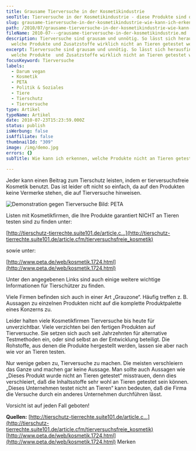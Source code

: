 ```yaml
---
title: Grausame Tierversuche in der Kosmetikindustrie
seoTitle: Tierversuche in der Kosmetikindustrie - diese Produkte sind qualfrei
slug: grausame-tierversuche-in-der-kosmetikindustrie-wie-kann-ich-erkennen-welche-produkte-nicht-an-tieren-getestet-wurden
path: /2010/07/grausame-tierversuche-in-der-kosmetikindustrie-wie-kann-ich-erkennen-welche-produkte-nicht-an-tieren-getestet-wurden/
fileName: 2010-07---grausame-tierversuche-in-der-kosmetikindustrie.md
description: Tierversuche sind grausam und unnötig. So lässt sich herausfinden,
  welche Produkte und Zusatzstoffe wirklich nicht an Tieren getestet werden.
excerpt: Tierversuche sind grausam und unnötig. So lässt sich herausfinden,
  welche Produkte  und Zusatzstoffe wirklich nicht an Tieren getestet werden.
focusKeyword: Tierversuche
labels:
  - Darum vegan
  - Kosmetik
  - PETA
  - Politik & Soziales
  - Tiere
  - Tierschutz
  - Tierversuche
type: Artikel
typeName: Artikel
date: 2010-07-23T15:23:59.000Z
status: publish
isWerbung: false
isAffiliate: false
thumbnailId: "309"
image: /img/demo.jpg
errors: {}
subTitle: Wie kann ich erkennen, welche Produkte nicht an Tieren getestet wurden?
  
---
```


Jeder kann einen Beitrag zum Tierschutz leisten, indem er tierversuchsfreie
Kosmetik benutzt. Das ist leider oft nicht so einfach, da auf den Produkten
keine Vermerke stehen, die auf Tierversuche hinweisen.

![Demonstration gegen Tierversuche Bild: PETA](http://cardamonchai.com/wp-content/uploads/2011/02/tierversuche-demo-covance-2006-21-640x480.jpg "[ ](/wp-content/uploads/2011/02/tierversuche-demo-covance-2006-21.jpg)  Demonstration gegen Tierversuche Bild: PETA")

Listen mit Kosmetikfirmen, die Ihre Produkte garantiert NICHT an Tieren testen
sind zu finden unter:

[http://tierschutz-tierrechte.suite101.de/article.c...](http://tierschutz-tierrechte.suite101.de/article.cfm/tierversuchsfreie_kosmetik)

sowie unter:

[http://www.peta.de/web/kosmetik.1724.html](http://www.peta.de/web/kosmetik.1724.html)

Unter den angegebenen Links sind auch einige weitere wichtige Informationen für
Tierschützer zu finden.

Viele Firmen befinden sich auch in einer Art „Grauzone“. Häufig treffen z. B.
Aussagen zu einzelnen Produkten nicht auf die komplette Produktpalette eines
Konzerns zu.

Leider halten viele Kosmetikfirmen Tierversuche bis heute für unverzichtbar.
Viele verzichten bei den fertigen Produkten auf Tierversuche. Sie setzen sich
auch seit Jahrzehnten für alternative Testmethoden ein, oder sind selbst an der
Entwicklung beteiligt. Die Rohstoffe, aus denen die Produkte hergestellt werden,
lassen sie aber nach wie vor an Tieren testen.

Nur wenige geben zu, Tierversuche zu machen. Die meisten verschleiern das Ganze
und machen gar keine Aussage. Man sollte auch Aussagen wie „Dieses Produkt wurde
nicht an Tieren getestet“ misstrauen, denn dies verschleiert, daß die
Inhaltsstoffe sehr wohl an Tieren getestet sein können. „Dieses Unternehmen
testet nicht an Tieren“ kann bedeuten, daß die Firma die Versuche durch ein
anderes Unternehmen durchführen lässt.

Vorsicht ist auf jeden Fall geboten!

**Quellen:**
[http://tierschutz-tierrechte.suite101.de/article.c...](http://tierschutz-tierrechte.suite101.de/article.cfm/tierversuchsfreie_kosmetik)
[http://www.peta.de/web/kosmetik.1724.html](http://www.peta.de/web/kosmetik.1724.html)
Merken

  